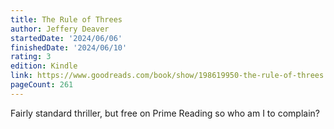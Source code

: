 ```yaml
---
title: The Rule of Threes
author: Jeffery Deaver
startedDate: '2024/06/06'
finishedDate: '2024/06/10'
rating: 3
edition: Kindle
link: https://www.goodreads.com/book/show/198619950-the-rule-of-threes
pageCount: 261
---
```

Fairly standard thriller, but free on Prime Reading so who am I to complain?